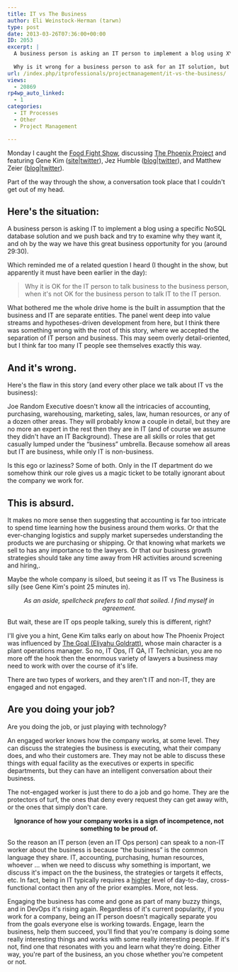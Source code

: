 ```yaml
---
title: IT vs The Business
author: Eli Weinstock-Herman (tarwn)
type: post
date: 2013-03-26T07:36:00+00:00
ID: 2053
excerpt: |
  A business person is asking an IT person to implement a blog using XYZ NoSQL database and the IT person pushes back, but by the way here's this business opportunity I thought of.
  
  Why is it wrong for a business person to ask for an IT solution, but OK for an IT person to suggest a business solution?
url: /index.php/itprofessionals/projectmanagement/it-vs-the-business/
views:
  - 20869
rp4wp_auto_linked:
  - 1
categories:
  - IT Processes
  - Other
  - Project Management

---
```

Monday I caught the [Food Fight Show][1], discussing [The Phoenix Project][2] and featuring Gene Kim ([site][3]|[twitter][4]), Jez Humble ([blog][5]|[twitter][6]), and Matthew Zeier ([blog][7]|[twitter][8]). 

Part of the way through the show, a conversation took place that I couldn't get out of my head. 

## Here's the situation:

A business person is asking IT to implement a blog using a specific NoSQL database solution and we push back and try to examine why they want it, and oh by the way we have this great business opportunity for you (around 29:30). 

Which reminded me of a related question I heard (I thought in the show, but apparently it must have been earlier in the day):

> Why it is OK for the IT person to talk business to the business person, when it's not OK for the business person to talk IT to the IT person.

What bothered me the whole drive home is the built in assumption that the business and IT are separate entities. The panel went deep into value streams and hypotheses-driven development from here, but I think there was something wrong with the root of this story, where we accepted the separation of IT person and business. This may seem overly detail-oriented, but I think far too many IT people see themselves exactly this way. 

## And it's wrong.

Here's the flaw in this story (and every other place we talk about IT vs the business):

Joe Random Executive doesn't know all the intricacies of accounting, purchasing, warehousing, marketing, sales, law, human resources, or any of a dozen other areas. They will probably know a couple in detail, but they are no more an expert in the rest then they are in IT (and of course we assume they didn't have an IT Background). These are all skills or roles that get casually lumped under the “business” umbrella. Because somehow all areas but IT are business, while only IT is non-business.

Is this ego or laziness? Some of both. Only in the IT department do we somehow think our role gives us a magic ticket to be totally ignorant about the company we work for. 

## This is absurd.

It makes no more sense then suggesting that accounting is far too intricate to spend time learning how the business around them works. Or that the ever-changing logistics and supply market supersedes understanding the products we are purchasing or shipping. Or that knowing what markets we sell to has any importance to the lawyers. Or that our business growth strategies should take any time away from HR activities around screening and hiring,.

Maybe the whole company is siloed, but seeing it as IT vs The Business is silly (see Gene Kim's point 25 minutes in).

<div style="text-align: center; font-style: italic">
  As an aside, spellcheck prefers to call that soiled. I find myself in agreement.
</div>

But wait, these are IT ops people talking, surely this is different, right? 

I'll give you a hint, Gene Kim talks early on about how The Phoenix Project was influenced by [The Goal (Eliyahu Goldratt)][9], whose main character is a plant operations manager. So no, IT Ops, IT QA, IT Technician, you are no more off the hook then the enormous variety of lawyers a business may need to work with over the course of it's life.

There are two types of workers, and they aren't IT and non-IT, they are engaged and not engaged. 

## Are you doing your job?

Are you doing the job, or just playing with technology?

An engaged worker knows how the company works, at some level. They can discuss the strategies the business is executing, what their company does, and who their customers are. They may not be able to discuss these things with equal facility as the executives or experts in specific departments, but they can have an intelligent conversation about their business. 

The not-engaged worker is just there to do a job and go home. They are the protectors of turf, the ones that deny every request they can get away with, or the ones that simply don't care. 

<div style="text-align: center; font-weight: bold;">
  Ignorance of how your company works is a sign of incompetence, not something to be proud of.
</div>

So the reason an IT person (even an IT Ops person) can speak to a non-IT worker about the business is because “the business” is the common language they share. IT, accounting, purchasing, human resources, whoever ... when we need to discuss why something is important, we discuss it's impact on the the business, the strategies or targets it effects, etc. In fact, being in IT typically requires a <u>higher</u> level of day-to-day, cross-functional contact then any of the prior examples. More, not less.

Engaging the business has come and gone as part of many buzzy things, and in DevOps it's rising again. Regardless of it's current popularity, if you work for a company, being an IT person doesn't magically separate you from the goals everyone else is working towards. Engage, learn the business, help them succeed, you'll find that you're company is doing some really interesting things and works with some really interesting people. If it's not, find one that resonates with you and learn what they're doing. Either way, you're part of the business, an you chose whether you're competent or not.

 [1]: http://foodfightshow.org/
 [2]: http://foodfightshow.org/2013/03/the-phoenix-project.html
 [3]: http://www.realgenekim.me/ "Gene Kim's website"
 [4]: https://twitter.com/RealGeneKim "@realgenekim on twitter"
 [5]: http://jezhumble.net/ "Jez's website"
 [6]: https://twitter.com/jezhumble "@jezhumble on twitter"
 [7]: http://blog.mozilla.org/mrz/ "mrz's Mozilla/Firefox blog"
 [8]: https://twitter.com/mrz "@mrz on twitter"
 [9]: http://en.wikipedia.org/wiki/The_Goal_%28novel%29